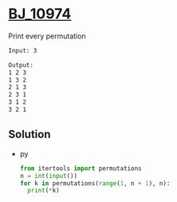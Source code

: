 # [BJ_10974](https://acmicpc.net/problem/10974)

Print every permutation

```txt
Input: 3

Output:
1 2 3
1 3 2
2 1 3
2 3 1
3 1 2
3 2 1
```

## Solution

* py

  ```py
  from itertools import permutations
  n = int(input())
  for k in permutations(range(1, n + 1), n):
    print(*k)
  ```
